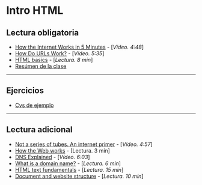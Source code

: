 # Intro HTML

## Lectura obligatoria

- [How the Internet Works in 5 Minutes](https://www.youtube.com/watch?v=7_LPdttKXPc) - [_Vídeo. 4:48_]
- [How Do URLs Work?](https://www.youtube.com/watch?v=OvF_pnJ6zrY) - [_Vídeo. 5:35_]
- [HTML basics](https://developer.mozilla.org/en-US/docs/Learn/Getting_started_with_the_web/HTML_basics) - [_Lectura. 8 min_]
- [Resúmen de la clase](../../downloads/01-intro-html.pdf)

---

## Ejercicios

- [Cvs de ejemplo](../../downloads/cvs.zip)

---

## Lectura adicional

- [Not a series of tubes. An internet primer](http://www.dontfeartheinternet.com/01-not-tubes/) - [_Vídeo. 4:57_]
- [How the Web works](https://developer.mozilla.org/en-US/docs/Learn/Getting_started_with_the_web/How_the_Web_works) - [Lectura. 3 min]
- [DNS Explained](https://www.youtube.com/watch?v=72snZctFFtA) - [_Vídeo. 6:03_]
- [What is a domain name?](https://developer.mozilla.org/en-US/docs/Learn/Common_questions/What_is_a_domain_name) - [_Lectura. 6 min_]
- [HTML text fundamentals](https://developer.mozilla.org/en-US/docs/Learn/HTML/Introduction_to_HTML/HTML_text_fundamentals) - [_Lectura. 15 min_]
- [Document and website structure](https://developer.mozilla.org/en-US/docs/Learn/HTML/Introduction_to_HTML/Document_and_website_structure) - [_Lectura. 10 min_]
